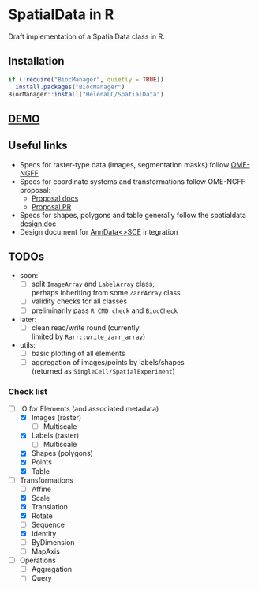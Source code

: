 # SpatialData in R

Draft implementation of a SpatialData class in R.

## Installation

```r
if (!require("BiocManager", quietly = TRUE))
  install.packages("BiocManager")
BiocManager::install("HelenaLC/SpatialData")
```
## [DEMO](https://htmlpreview.github.io/?https://github.com/HelenaLC/SpatialData/blob/devel/vignettes/SpatialData.html)

## Useful links
- Specs for raster-type data (images, segmentation masks) follow [OME-NGFF][]
- Specs for coordinate systems and transformations follow OME-NGFF proposal:
    - [Proposal docs][]
    - [Proposal PR][]
- Specs for shapes, polygons and table generally follow the spatialdata [design doc][]
- Design document for [AnnData<>SCE][] integration

## TODOs

- soon:
  - [ ] split `ImageArray` and `LabelArray` class,  
    perhaps inheriting from some `ZarrArray` class
  - [ ] validity checks for all classes
  - [ ] preliminarily pass `R CMD check` and `BiocCheck`
- later:
  - [ ] clean read/write round (currently  
    limited by `Rarr::write_zarr_array`)
- utils:
  - [ ] basic plotting of all elements
  - [ ] aggregation of images/points by labels/shapes  
    (returned as `SingleCell/SpatialExperiment`)

### Check list

- [ ] IO for Elements (and associated metadata)
  - [x] Images (raster)
    - [ ] Multiscale
  - [x] Labels (raster)
    - [ ] Multiscale
  - [x] Shapes (polygons)
  - [x] Points
  - [x] Table 

- [ ] Transformations
  - [ ] Affine
  - [x] Scale
  - [x] Translation
  - [x] Rotate
  - [ ] Sequence
  - [x] Identity
  - [ ] ByDimension
  - [ ] MapAxis

- [ ] Operations
  - [ ] Aggregation
  - [ ] Query

<!-- Links -->
[Link to tutorial]: https://htmlpreview.github.io/?https://github.com/HelenaLC/SpatialData/blob/devel/inst/SpatialData.html
[OME-NGFF]: https://ngff.openmicroscopy.org/latest/
[Proposal docs]: http://api.csswg.org/bikeshed/?url=https://raw.githubusercontent.com/ome/ngff/b92f540dc95440f2d6b7012185b09c2b862aa744/latest/index.bs
[Proposal PR]:https://github.com/ome/ngff/pull/138
[design doc]: https://spatialdata.scverse.org/en/latest/design_doc.html
[AnnData<>SCE]: https://github.com/scverse/scverseio/blob/main/doc/design.md
